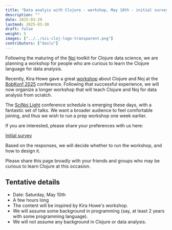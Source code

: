 ```yaml
---
title: "Data analyis with Clojure - workshop, May 10th - initial survey"
description: ""
date: 2025-03-29
lastmod: 2025-03-30
draft: false
weight: 5
images: ["../../sci-cloj-logo-transparent.png"]
contributors: ["daslu"]
---
```


Following the maturing of the [Noj](https://scicloj.github.io/noj/) toolkit for Clojure data science, we are planning a workshop for people who are curious to learn the Clojure language for data analysis.

Recently, Kira Howe gave a great [workshop](https://bobkonf.de/2025/howe.html) about Clojure and Noj at the [BobKonf 2025](https://bobkonf.de/2025/en/) conference. Following that successful experience, we will now organize a longer workshop that will teach Clojure and Noj for data analysis from scratch.

The [SciNoj Light](https://scicloj.github.io/docs/community/groups/scinoj-light/) conference schedule is emerging these days, with a fantastic set of talks. We want a broader audience to feel comfortable joining, and thus we wish to run a prep workshop one week earlier.

If you are interested, please share your preferences with us here:

<a class="btn btn-primary btn-lg px-4 mb-2" href="https://forms.gle/GR7HHz3id7aT2vYe7" role="button">Initial survey</a>

Based on the responses, we will decide whether to run the workshop, and how to design it.

Please share this page broadly with your friends and groups who may be curious to learn Clojure at this occasion.

## Tentative details
- Date: Saturday, May 10th
- A few hours long
- The content will be inspired by Kira Howe's workshop.
- We will assume some background in programming (say, at least 2 years with some programming language).
- We will not assume any background in Clojure or data analysis.

